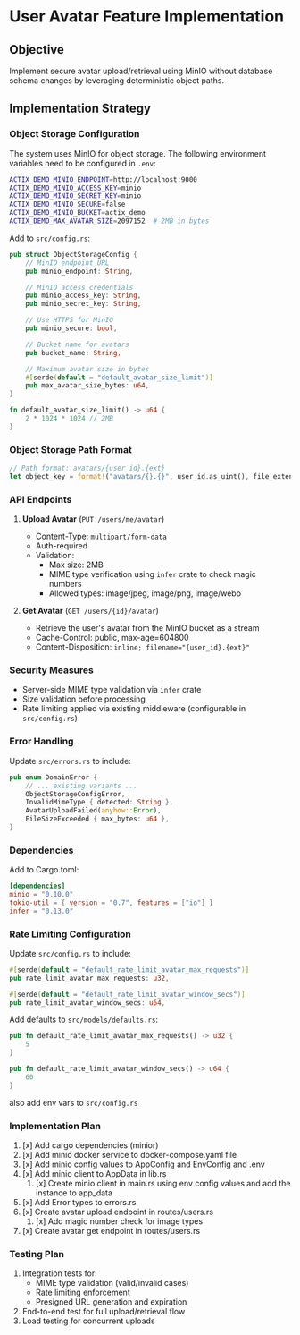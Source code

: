 # User Avatar Feature Implementation

## Objective

Implement secure avatar upload/retrieval using MinIO without database schema changes by leveraging deterministic object paths.

## Implementation Strategy

### Object Storage Configuration

The system uses MinIO for object storage. The following environment variables need to be configured in `.env`:

```bash
ACTIX_DEMO_MINIO_ENDPOINT=http://localhost:9000
ACTIX_DEMO_MINIO_ACCESS_KEY=minio
ACTIX_DEMO_MINIO_SECRET_KEY=minio
ACTIX_DEMO_MINIO_SECURE=false
ACTIX_DEMO_MINIO_BUCKET=actix_demo
ACTIX_DEMO_MAX_AVATAR_SIZE=2097152  # 2MB in bytes
```

Add to `src/config.rs`:

```rust
pub struct ObjectStorageConfig {
    // MinIO endpoint URL
    pub minio_endpoint: String,

    // MinIO access credentials
    pub minio_access_key: String,
    pub minio_secret_key: String,

    // Use HTTPS for MinIO
    pub minio_secure: bool,

    // Bucket name for avatars
    pub bucket_name: String,

    // Maximum avatar size in bytes
    #[serde(default = "default_avatar_size_limit")]
    pub max_avatar_size_bytes: u64,
}

fn default_avatar_size_limit() -> u64 {
    2 * 1024 * 1024 // 2MB
}
```

### Object Storage Path Format

```rust
// Path format: avatars/{user_id}.{ext}
let object_key = format!("avatars/{}.{}", user_id.as_uint(), file_extension);
```

### API Endpoints

1. **Upload Avatar** (`PUT /users/me/avatar`)

   - Content-Type: `multipart/form-data`
   - Auth-required
   - Validation:
     - Max size: 2MB
     - MIME type verification using `infer` crate to check magic numbers
     - Allowed types: image/jpeg, image/png, image/webp

2. **Get Avatar** (`GET /users/{id}/avatar`)
   - Retrieve the user's avatar from the MinIO bucket as a stream
   - Cache-Control: public, max-age=604800
   - Content-Disposition: `inline; filename="{user_id}.{ext}"`

### Security Measures

- Server-side MIME type validation via `infer` crate
- Size validation before processing
- Rate limiting applied via existing middleware (configurable in `src/config.rs`)

### Error Handling

Update `src/errors.rs` to include:

```rust
pub enum DomainError {
    // ... existing variants ...
    ObjectStorageConfigError,
    InvalidMimeType { detected: String },
    AvatarUploadFailed(anyhow::Error),
    FileSizeExceeded { max_bytes: u64 },
}
```

### Dependencies

Add to Cargo.toml:

```toml
[dependencies]
minio = "0.10.0"
tokio-util = { version = "0.7", features = ["io"] }
infer = "0.13.0"
```

### Rate Limiting Configuration

Update `src/config.rs` to include:

```rust
#[serde(default = "default_rate_limit_avatar_max_requests")]
pub rate_limit_avatar_max_requests: u32,

#[serde(default = "default_rate_limit_avatar_window_secs")]
pub rate_limit_avatar_window_secs: u64,
```

Add defaults to `src/models/defaults.rs`:

```rust
pub fn default_rate_limit_avatar_max_requests() -> u32 {
    5
}

pub fn default_rate_limit_avatar_window_secs() -> u64 {
    60
}
```

also add env vars to `src/config.rs`

### Implementation Plan

1. [x] Add cargo dependencies (minior)
2. [x] Add minio docker service to docker-compose.yaml file
3. [x] Add minio config values to AppConfig and EnvConfig and .env
4. [x] Add minio client to AppData in lib.rs
   1. [x] Create minio client in main.rs using env config values and add the instance to app_data
5. [x] Add Error types to errors.rs
6. [x] Create avatar upload endpoint in routes/users.rs
   1. [x] Add magic number check for image types
7. [x] Create avatar get endpoint in routes/users.rs

### Testing Plan

1. Integration tests for:
   - MIME type validation (valid/invalid cases)
   - Rate limiting enforcement
   - Presigned URL generation and expiration
2. End-to-end test for full upload/retrieval flow
3. Load testing for concurrent uploads
